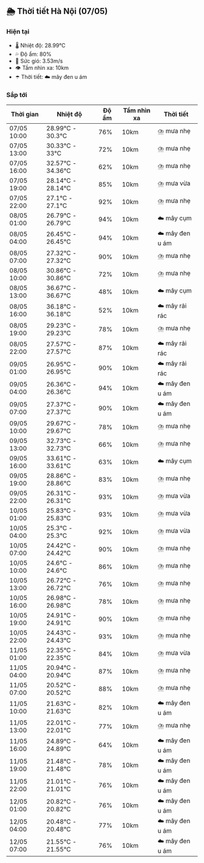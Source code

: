 ## 🌦️ Thời tiết Hà Nội (07/05)

### Hiện tại

- 🌡️ Nhiệt độ: 28.99℃
- 💦 Độ ẩm: 80%
- 💨 Sức gió: 3.53m/s
- 👁️ Tầm nhìn xa: 10km
- ☂️ Thời tiết: ☁️ mây đen u ám

### Sắp tới

| Thời gian | Nhiệt độ | Độ ẩm | Tầm nhìn xa | Thời tiết |
| --- | --- | --- | --- | --- |
| 07/05 10:00 | 28.99℃ - 30.3℃ | 76% | 10km | ⛈️ mưa nhẹ |
| 07/05 13:00 | 30.33℃ - 33℃ | 72% | 10km | ⛈️ mưa nhẹ |
| 07/05 16:00 | 32.57℃ - 34.36℃ | 62% | 10km | ⛈️ mưa nhẹ |
| 07/05 19:00 | 28.14℃ - 28.14℃ | 85% | 10km | ⛈️ mưa vừa |
| 07/05 22:00 | 27.1℃ - 27.1℃ | 92% | 10km | ⛈️ mưa nhẹ |
| 08/05 01:00 | 26.79℃ - 26.79℃ | 94% | 10km | ☁️ mây cụm |
| 08/05 04:00 | 26.45℃ - 26.45℃ | 94% | 10km | ☁️ mây đen u ám |
| 08/05 07:00 | 27.32℃ - 27.32℃ | 90% | 10km | ⛈️ mưa nhẹ |
| 08/05 10:00 | 30.86℃ - 30.86℃ | 72% | 10km | ⛈️ mưa nhẹ |
| 08/05 13:00 | 36.67℃ - 36.67℃ | 48% | 10km | ☁️ mây cụm |
| 08/05 16:00 | 36.18℃ - 36.18℃ | 52% | 10km | ☁️ mây rải rác |
| 08/05 19:00 | 29.23℃ - 29.23℃ | 78% | 10km | ⛈️ mưa nhẹ |
| 08/05 22:00 | 27.57℃ - 27.57℃ | 87% | 10km | ☁️ mây rải rác |
| 09/05 01:00 | 26.95℃ - 26.95℃ | 90% | 10km | ☁️ mây rải rác |
| 09/05 04:00 | 26.36℃ - 26.36℃ | 94% | 10km | ☁️ mây đen u ám |
| 09/05 07:00 | 27.37℃ - 27.37℃ | 90% | 10km | ☁️ mây đen u ám |
| 09/05 10:00 | 29.67℃ - 29.67℃ | 78% | 10km | ⛈️ mưa nhẹ |
| 09/05 13:00 | 32.73℃ - 32.73℃ | 66% | 10km | ⛈️ mưa nhẹ |
| 09/05 16:00 | 33.61℃ - 33.61℃ | 63% | 10km | ☁️ mây cụm |
| 09/05 19:00 | 28.86℃ - 28.86℃ | 83% | 10km | ⛈️ mưa nhẹ |
| 09/05 22:00 | 26.31℃ - 26.31℃ | 93% | 10km | ⛈️ mưa vừa |
| 10/05 01:00 | 25.83℃ - 25.83℃ | 93% | 10km | ⛈️ mưa vừa |
| 10/05 04:00 | 25.3℃ - 25.3℃ | 92% | 10km | ⛈️ mưa vừa |
| 10/05 07:00 | 24.42℃ - 24.42℃ | 90% | 10km | ⛈️ mưa nhẹ |
| 10/05 10:00 | 24.6℃ - 24.6℃ | 86% | 10km | ⛈️ mưa nhẹ |
| 10/05 13:00 | 26.72℃ - 26.72℃ | 76% | 10km | ⛈️ mưa nhẹ |
| 10/05 16:00 | 26.98℃ - 26.98℃ | 78% | 10km | ⛈️ mưa nhẹ |
| 10/05 19:00 | 24.91℃ - 24.91℃ | 90% | 10km | ⛈️ mưa nhẹ |
| 10/05 22:00 | 24.43℃ - 24.43℃ | 93% | 10km | ⛈️ mưa nhẹ |
| 11/05 01:00 | 22.35℃ - 22.35℃ | 84% | 10km | ⛈️ mưa vừa |
| 11/05 04:00 | 20.94℃ - 20.94℃ | 87% | 10km | ⛈️ mưa nhẹ |
| 11/05 07:00 | 20.52℃ - 20.52℃ | 88% | 10km | ⛈️ mưa nhẹ |
| 11/05 10:00 | 21.63℃ - 21.63℃ | 82% | 10km | ☁️ mây đen u ám |
| 11/05 13:00 | 22.01℃ - 22.01℃ | 77% | 10km | ⛈️ mưa nhẹ |
| 11/05 16:00 | 24.89℃ - 24.89℃ | 64% | 10km | ☁️ mây đen u ám |
| 11/05 19:00 | 21.48℃ - 21.48℃ | 78% | 10km | ☁️ mây đen u ám |
| 11/05 22:00 | 21.01℃ - 21.01℃ | 76% | 10km | ☁️ mây đen u ám |
| 12/05 01:00 | 20.82℃ - 20.82℃ | 76% | 10km | ☁️ mây đen u ám |
| 12/05 04:00 | 20.48℃ - 20.48℃ | 77% | 10km | ☁️ mây đen u ám |
| 12/05 07:00 | 21.55℃ - 21.55℃ | 76% | 10km | ☁️ mây đen u ám |
